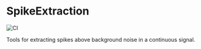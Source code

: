 # SpikeExtraction
![CI](https://github.com/grero/SpikeExtraction.jl/actions/workflows/ci.yml/badge.svg)

Tools for extracting spikes above background noise in a continuous signal.